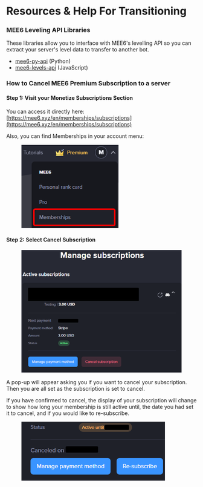 # Resources & Help For Transitioning

### MEE6 Leveling API Libraries

These libraries allow you to interface with MEE6's levelling API so you can extract your server's level data to transfer to another bot.

* [mee6-py-api](https://github.com/hyperevo/mee6-py-api) (Python)
* [mee6-levels-api](https://github.com/rjt-rockx/mee6-levels-api) (JavaScript)

### How to Cancel MEE6 Premium Subscription to a server

#### Step 1: Visit your Monetize Subscriptions Section

You can access it directly here: [https://mee6.xyz/en/memberships/subscriptions](https://mee6.xyz/en/memberships/subscriptions)

Also, you can find Memberships in your account menu:

<figure><img src=".gitbook/assets/image (2).png" alt=""><figcaption></figcaption></figure>

#### Step 2: Select Cancel Subscription

<figure><img src=".gitbook/assets/image (1) (1).png" alt=""><figcaption></figcaption></figure>

A pop-up will appear asking you if you want to cancel your subscription. Then you are all set as the subscription is set to cancel.

If you have confirmed to cancel, the display of your subscription will change to show how long your membership is still active until, the date you had set it to cancel, and if you would like to re-subscribe.

<figure><img src=".gitbook/assets/image (55).png" alt=""><figcaption></figcaption></figure>
